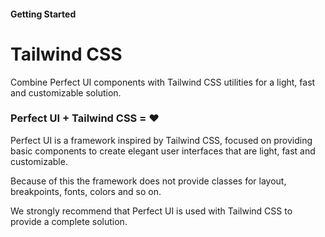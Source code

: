 #### Getting Started

# Tailwind CSS

Combine Perfect UI components with Tailwind CSS utilities for a light, fast and customizable solution.

### Perfect UI + Tailwind CSS = ❤️

Perfect UI is a framework inspired by Tailwind CSS, focused on providing basic components to create elegant user interfaces that are light, fast and customizable.

Because of this the framework does not provide classes for layout, breakpoints, fonts, colors and so on.

We strongly recommend that Perfect UI is used with Tailwind CSS to provide a complete solution.
